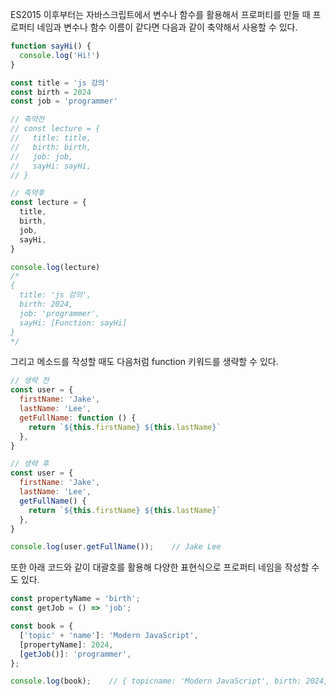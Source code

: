 ES2015 이후부터는 자바스크립트에서 변수나 함수를 활용해서 프로퍼티를 만들 때 프로퍼티 네임과 변수나 함수 이름이 같다면 다음과 같이 축약해서 사용할 수 있다.  
```javascript
function sayHi() {
  console.log('Hi!')
}

const title = 'js 강의'
const birth = 2024
const job = 'programmer'

// 축약전
// const lecture = {
//   title: title,
//   birth: birth,
//   job: job,
//   sayHi: sayHi,
// }

// 축약후
const lecture = {
  title,
  birth,
  job,
  sayHi,
}

console.log(lecture)
/*
{
  title: 'js 강의',
  birth: 2024,
  job: 'programmer',
  sayHi: [Function: sayHi]
}
*/
```
그리고 메소드를 작성할 때도 다음처럼 function 키워드를 생략할 수 있다.
```javascript
// 생략 전
const user = {
  firstName: 'Jake',
  lastName: 'Lee',
  getFullName: function () {
    return `${this.firstName} ${this.lastName}`
  },
}

// 생략 후
const user = {
  firstName: 'Jake',
  lastName: 'Lee',
  getFullName() {
    return `${this.firstName} ${this.lastName}`
  },
}

console.log(user.getFullName());    // Jake Lee
```

또한 아래 코드와 같이 대괄호를 활용해 다양한 표현식으로 프로퍼티 네임을 작성할 수도 있다.
```javascript
const propertyName = 'birth';
const getJob = () => 'job';

const book = {
  ['topic' + 'name']: 'Modern JavaScript',
  [propertyName]: 2024,
  [getJob()]: 'programmer',
};

console.log(book);    // { topicname: 'Modern JavaScript', birth: 2024, job: 'programmer' }
```

